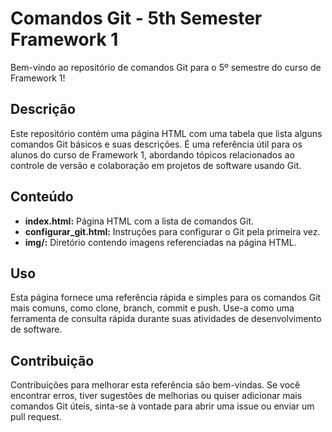 # Comandos Git - 5th Semester Framework 1

Bem-vindo ao repositório de comandos Git para o 5º semestre do curso de Framework 1!

## Descrição

Este repositório contém uma página HTML com uma tabela que lista alguns comandos Git básicos e suas descrições. É uma referência útil para os alunos do curso de Framework 1, abordando tópicos relacionados ao controle de versão e colaboração em projetos de software usando Git.

## Conteúdo

- **index.html:** Página HTML com a lista de comandos Git.
- **configurar_git.html:** Instruções para configurar o Git pela primeira vez.
- **img/:** Diretório contendo imagens referenciadas na página HTML.

## Uso

Esta página fornece uma referência rápida e simples para os comandos Git mais comuns, como clone, branch, commit e push. Use-a como uma ferramenta de consulta rápida durante suas atividades de desenvolvimento de software.

## Contribuição

Contribuições para melhorar esta referência são bem-vindas. Se você encontrar erros, tiver sugestões de melhorias ou quiser adicionar mais comandos Git úteis, sinta-se à vontade para abrir uma issue ou enviar um pull request.

